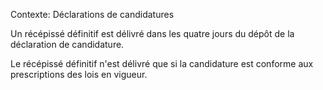 Contexte: Déclarations de candidatures

Un récépissé définitif est délivré dans les quatre jours du dépôt de la déclaration de candidature.

Le récépissé définitif n'est délivré que si la candidature est conforme aux prescriptions des lois en vigueur.